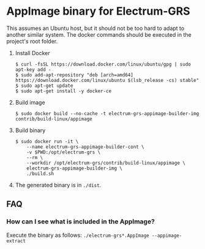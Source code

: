 AppImage binary for Electrum-GRS
============================

This assumes an Ubuntu host, but it should not be too hard to adapt to another
similar system. The docker commands should be executed in the project's root
folder.

1. Install Docker

    ```
    $ curl -fsSL https://download.docker.com/linux/ubuntu/gpg | sudo apt-key add -
    $ sudo add-apt-repository "deb [arch=amd64] https://download.docker.com/linux/ubuntu $(lsb_release -cs) stable"
    $ sudo apt-get update
    $ sudo apt-get install -y docker-ce
    ```

2. Build image

    ```
    $ sudo docker build --no-cache -t electrum-grs-appimage-builder-img contrib/build-linux/appimage
    ```

3. Build binary

    ```
    $ sudo docker run -it \
        --name electrum-grs-appimage-builder-cont \
        -v $PWD:/opt/electrum-grs \
        --rm \
        --workdir /opt/electrum-grs/contrib/build-linux/appimage \
        electrum-grs-appimage-builder-img \
        ./build.sh
    ```

4. The generated binary is in `./dist`.


## FAQ

### How can I see what is included in the AppImage?
Execute the binary as follows: `./electrum-grs*.AppImage --appimage-extract`
